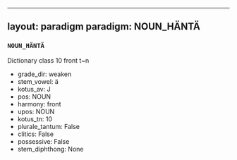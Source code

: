 
---
layout: paradigm
paradigm: NOUN_HÄNTÄ
---
### ` NOUN_HÄNTÄ `

Dictionary class 10 front t~n
* grade_dir: weaken
* stem_vowel: ä
* kotus_av: J
* pos: NOUN
* harmony: front
* upos: NOUN
* kotus_tn: 10
* plurale_tantum: False
* clitics: False
* possessive: False
* stem_diphthong: None
